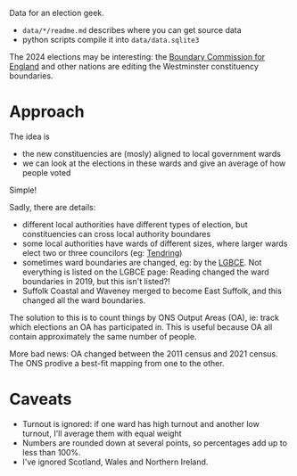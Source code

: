 Data for an election geek.

- `data/*/readme.md` describes where you can get source data
- python scripts compile it into `data/data.sqlite3`

The 2024 elections may be interesting: the [Boundary Commission for England]
and other nations are editing the Westminster constituency boundaries.

[Boundary Commission for England]: https://boundarycommissionforengland.independent.gov.uk/

# Approach

The idea is

- the new constituencies are (mosly) aligned to local government wards
- we can look at the elections in these wards and give an average of how people voted

Simple!

Sadly, there are details:

- different local authorities have different types of election, but constituencies can cross local authority boundares
- some local authorities have wards of different sizes, where larger wards elect two or three councilors
  (eg: [Tendring])
- sometimes ward boundaries are changed, eg: by the [LGBCE]. Not everything is listed on the LGBCE page: Reading
  changed the ward boundaries in 2019, but this isn't listed?!
- Suffolk Coastal and Waveney merged to become East Suffolk, and this changed all the ward boundaries.

The solution to this is to count things by ONS Output Areas (OA), ie: track which elections an OA has participated in.
This is useful because OA all contain approximately the same number of people.

More bad news: OA changed between the 2011 census and 2021 census. The ONS prodive a best-fit mapping from one to the
other.

[Tendring]: https://tdcdemocracy.tendringdc.gov.uk/mgMemberIndex.aspx?FN=WARD&VW=LIST&PIC=0
[LGBCE]: https://www.lgbce.org.uk/all-reviews

# Caveats

- Turnout is ignored: if one ward has high turnout and another low turnout, I'll average them with equal weight
- Numbers are rounded down at several points, so percentages add up to less than 100%.
- I've ignored Scotland, Wales and Northern Ireland.
